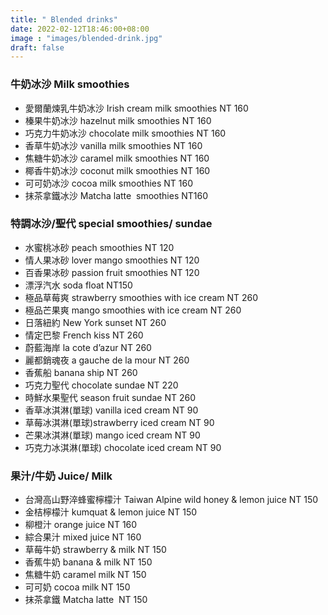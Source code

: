 ```yaml
---
title: " Blended drinks"
date: 2022-02-12T18:46:00+08:00
image : "images/blended-drink.jpg"
draft: false
---
```

### 牛奶冰沙 Milk smoothies

- 愛爾蘭煉乳牛奶冰沙 Irish cream milk smoothies NT 160
- 榛果牛奶冰沙 hazelnut milk smoothies NT 160
- 巧克力牛奶冰沙 chocolate milk smoothies NT 160
- 香草牛奶冰沙 vanilla milk smoothies NT 160
- 焦糖牛奶冰沙 caramel milk smoothies NT 160
- 椰香牛奶冰沙 coconut milk smoothies NT 160
- 可可奶冰沙 cocoa milk smoothies NT 160
- 抹茶拿鐵冰沙 Matcha latte  smoothies NT160

### 特調冰沙/聖代 special smoothies/ sundae

- 水蜜桃冰砂 peach smoothies NT 120
- 情人果冰砂 lover mango smoothies NT 120
- 百香果冰砂 passion fruit smoothies NT 120
- 漂浮汽水 soda float NT150
- 極品草莓爽 strawberry smoothies with ice cream NT 260
- 極品芒果爽 mango smoothies with ice cream NT 260
- 日落紐約 New York sunset NT 260
- 情定巴黎 French kiss NT 260
- 蔚藍海岸 la cote d’azur NT 260
- 麗都銷魂夜 a gauche de la mour NT 260
- 香蕉船 banana ship NT 260
- 巧克力聖代 chocolate sundae NT 220
- 時鮮水果聖代 season fruit sundae NT 260
- 香草冰淇淋(單球) vanilla iced cream NT 90
- 草莓冰淇淋(單球)strawberry iced cream NT 90
- 芒果冰淇淋(單球) mango iced cream NT 90
- 巧克力冰淇淋(單球) chocolate iced cream NT 90

### 果汁/牛奶  Juice/ Milk

- 台灣高山野淬蜂蜜檸檬汁   Taiwan  Alpine wild honey & lemon juice    NT 150
- 金桔檸檬汁 kumquat & lemon juice  NT 150
- 柳橙汁 orange juice  NT 160
- 綜合果汁 mixed juice NT 160
- 草莓牛奶 strawberry & milk    NT 150
- 香蕉牛奶 banana & milk    NT 150
- 焦糖牛奶 caramel milk    NT 150
- 可可奶 cocoa milk    NT 150
- 抹茶拿鐵 Matcha latte     NT 150